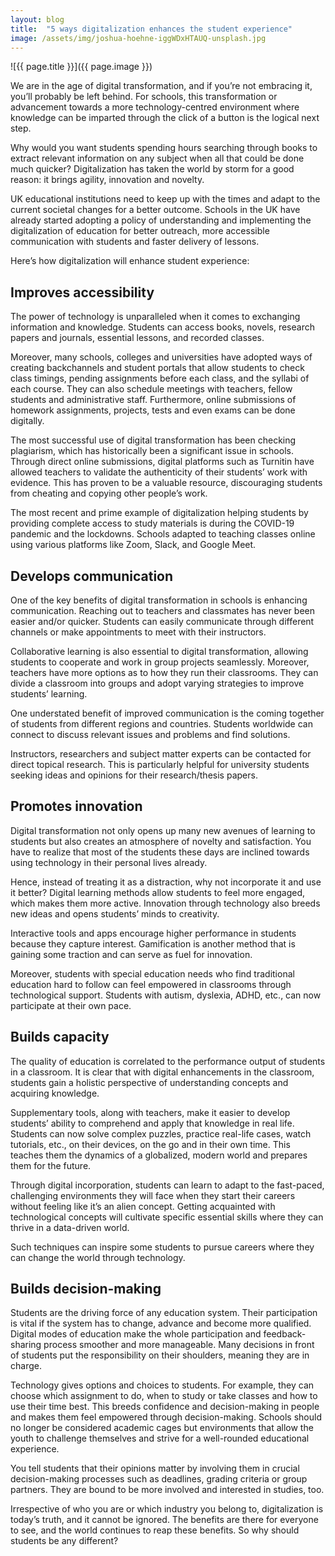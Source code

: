 ```yaml
---
layout: blog
title:  "5 ways digitalization enhances the student experience"
image: /assets/img/joshua-hoehne-iggWDxHTAUQ-unsplash.jpg
---
```


![{{ page.title }}]({{ page.image }})

We are in the age of digital transformation, and if you’re not embracing it, you’ll probably be left behind. For schools, this transformation or advancement towards a more technology-centred environment where knowledge can be imparted through the click of a button is the logical next step.

Why would you want students spending hours searching through books to extract relevant information on any subject when all that could be done much quicker? Digitalization has taken the world by storm for a good reason: it brings agility, innovation and novelty.

UK educational institutions need to keep up with the times and adapt to the current societal changes for a better outcome. Schools in the UK have already started adopting a policy of understanding and implementing the digitalization of education for better outreach, more accessible communication with students and faster delivery of lessons.

Here’s how digitalization will enhance student experience:

## Improves accessibility
The power of technology is unparalleled when it comes to exchanging information and knowledge. Students can access books, novels, research papers and journals, essential lessons, and recorded classes.

Moreover, many schools, colleges and universities have adopted ways of creating backchannels and student portals that allow students to check class timings, pending assignments before each class, and the syllabi of each course. They can also schedule meetings with teachers, fellow students and administrative staff. Furthermore, online submissions of homework assignments, projects, tests and even exams can be done digitally.

The most successful use of digital transformation has been checking plagiarism, which has historically been a significant issue in schools. Through direct online submissions, digital platforms such as Turnitin have allowed teachers to validate the authenticity of their students’ work with evidence. This has proven to be a valuable resource, discouraging students from cheating and copying other people’s work.

The most recent and prime example of digitalization helping students by providing complete access to study materials is during the COVID-19 pandemic and the lockdowns. Schools adapted to teaching classes online using various platforms like Zoom, Slack, and Google Meet.

## Develops communication
One of the key benefits of digital transformation in schools is enhancing communication. Reaching out to teachers and classmates has never been easier and/or quicker.
Students can easily communicate through different channels or make appointments to meet with their instructors.

Collaborative learning is also essential to digital transformation, allowing students to cooperate and work in group projects seamlessly. Moreover, teachers have more options as to how they run their classrooms. They can divide a classroom into groups and adopt varying strategies to improve students’ learning.

One understated benefit of improved communication is the coming together of students from different regions and countries. Students worldwide can connect to discuss relevant issues and problems and find solutions.

Instructors, researchers and subject matter experts can be contacted for direct topical research. This is particularly helpful for university students seeking ideas and opinions for their research/thesis papers.

## Promotes innovation
Digital transformation not only opens up many new avenues of learning to students but also creates an atmosphere of novelty and satisfaction. You have to realize that most of the students these days are inclined towards using technology in their personal lives already.

Hence, instead of treating it as a distraction, why not incorporate it and use it better? Digital learning methods allow students to feel more engaged, which makes them more active. Innovation through technology also breeds new ideas and opens students’ minds to creativity.

Interactive tools and apps encourage higher performance in students because they capture interest. Gamification is another method that is gaining some traction and can serve as fuel for innovation.

Moreover, students with special education needs who find traditional education hard to follow can feel empowered in classrooms through technological support. Students with autism, dyslexia, ADHD, etc., can now participate at their own pace.

## Builds capacity
The quality of education is correlated to the performance output of students in a classroom. It is clear that with digital enhancements in the classroom, students gain a holistic perspective of understanding concepts and acquiring knowledge.

Supplementary tools, along with teachers, make it easier to develop students’ ability to comprehend and apply that knowledge in real life. Students can now solve complex puzzles, practice real-life cases, watch tutorials, etc., on their devices, on the go and in their own time. This teaches them the dynamics of a globalized, modern world and prepares them for the future.

Through digital incorporation, students can learn to adapt to the fast-paced, challenging environments they will face when they start their careers without feeling like it’s an alien concept. Getting acquainted with technological concepts will cultivate specific essential skills where they can thrive in a data-driven world.

Such techniques can inspire some students to pursue careers where they can change the world through technology.

## Builds decision-making
Students are the driving force of any education system. Their participation is vital if the system has to change, advance and become more qualified. Digital modes of education make the whole participation and feedback-sharing process smoother and more manageable. Many decisions in front of students put the responsibility on their shoulders, meaning they are in charge.

Technology gives options and choices to students. For example, they can choose which assignment to do, when to study or take classes and how to use their time best. This breeds confidence and decision-making in people and makes them feel empowered through decision-making. Schools should no longer be considered academic cages but environments that allow the youth to challenge themselves and strive for a well-rounded educational experience.

You tell students that their opinions matter by involving them in crucial decision-making processes such as deadlines, grading criteria or group partners. They are bound to be more involved and interested in studies, too.

Irrespective of who you are or which industry you belong to, digitalization is today’s truth, and it cannot be ignored. The benefits are there for everyone to see, and the world continues to reap these benefits. So why should students be any different?
